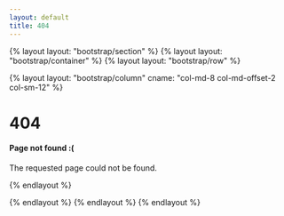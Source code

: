 ```yaml
---
layout: default
title: 404
---
```

{% layout layout: "bootstrap/section" %}
{% layout layout: "bootstrap/container" %}
{% layout layout: "bootstrap/row" %}


{% layout layout: "bootstrap/column" cname: "col-md-8 col-md-offset-2 col-sm-12" %}
# 404
#### **Page not found :(**
The requested page could not be found.


{% endlayout %}


{% endlayout %}
{% endlayout %}
{% endlayout %}
